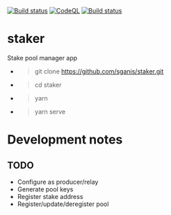[![Build status](https://github.com/sganis/staker/actions/workflows/ci.yml/badge.svg)](https://github.com/sganis/staker/actions/workflows/ci.yml)
[![CodeQL](https://github.com/sganis/staker/actions/workflows/codeql-analysis.yml/badge.svg)](https://github.com/sganis/staker/actions/workflows/codeql-analysis.yml)
[![Build status](https://ci.appveyor.com/api/projects/status/axv0mqmceuw4uijb?svg=true)](https://ci.appveyor.com/project/sganis/staker)

# staker

Stake pool manager app

- > git clone https://github.com/sganis/staker.git
- > cd staker
- > yarn
- > yarn serve


# Development notes

TODO
----

- Configure as producer/relay
- Generate pool keys
- Register stake address
- Register/update/deregister pool
